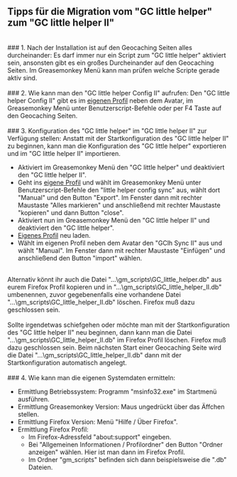 ## Tipps für die Migration vom "GC little helper" zum "GC little helper II"
<br>
### 1. Nach der Installation ist auf den Geocaching Seiten alles durcheinander:
Es darf immer nur ein Script zum "GC little helper" aktiviert sein, ansonsten gibt es ein großes Durcheinander auf den Geocaching Seiten. Im Greasemonkey Menü kann man prüfen welche Scripte gerade aktiv sind.<br>
<br>
### 2. Wie kann man den "GC little helper Config II" aufrufen:
Den "GC little helper Config II" gibt es im <a href="http://www.geocaching.com/my/">eigenen Profil</a> neben dem Avatar, im Greasemonkey Menü unter Benutzerscript-Befehle oder per F4 Taste auf den Geocaching Seiten. <br>
<br>
### 3. Konfiguration des "GC little helper" im "GC little helper II" zur Verfügung stellen:
Anstatt mit der Startkonfiguration des "GC little helper II" zu beginnen, kann man die Konfiguration des "GC little helper" exportieren und im "GC little helper II" importieren.<br>
<ul>
<li>Aktiviert im Greasemonkey Menü den "GC little helper" und deaktiviert den "GC little helper II".</li>
<li>Geht ins <a href="http://www.geocaching.com/my/">eigene Profil</a> und wählt im Greasemonkey Menü unter Benutzerscript-Befehle den "little helper config sync" aus, wählt dort "Manual" und den Button "Export". Im Fenster dann mit rechter Maustaste "Alles markieren" und anschließend mit rechter Maustaste "kopieren" und dann Button "close". </li>
<li>Aktiviert nun im Greasemonkey Menü den "GC little helper II" und deaktiviert den "GC little helper".</li>
<li><a href="http://www.geocaching.com/my/">Eigenes Profil</a> neu laden.</li>
<li>Wählt im eigenen Profil neben dem Avatar den "GClh Sync II" aus und wählt "Manual". Im Fenster dann mit rechter Maustaste "Einfügen" und anschließend den Button "import" wählen.</li>
</ul>
<br>Alternativ könnt ihr auch die Datei "...\gm_scripts\GC_little_helper.db" aus eurem Firefox Profil kopieren und in "...\gm_scripts\GC_little_helper_II.db" umbenennen, zuvor gegebenenfalls eine vorhandene Datei "...\gm_scripts\GC_little_helper_II.db" löschen. Firefox muß dazu geschlossen sein.<br>
<br>
Sollte irgendetwas schiefgehen oder möchte man mit der Startkonfiguration des "GC little helper II" neu beginnen, dann kann man die Datei "...\gm_scripts\GC_little_helper_II.db" im Firefox Profil löschen. Firefox muß dazu geschlossen sein. Beim nächsten Start einer Geocaching Seite wird die Datei "...\gm_scripts\GC_little_helper_II.db" dann mit der Startkonfiguration automatisch angelegt. <br>
<br>
### 4. Wie kann man die eigenen Systemdaten ermitteln:
<ul>
<li>Ermittlung Betriebssystem: Programm "msinfo32.exe" im Startmenü ausführen.</li>
<li>Ermittlung Greasemonkey Version: Maus ungedrückt über das Äffchen stellen.</li>
<li>Ermittlung Firefox Version: Menü "Hilfe / Über Firefox".</li>
<li>Ermittlung Firefox Profil:<br>
<ul>
<li>Im Firefox-Adressfeld "about:support" eingeben.</li>
<li>Bei "Allgemeinen Informationen / Profilordner" den Button "Ordner anzeigen" wählen. Hier ist man dann im Firefox Profil.</li>
<li>Im Ordner "gm_scripts" befinden sich dann beispielsweise die ".db" Dateien.</li>
</ul></li>
